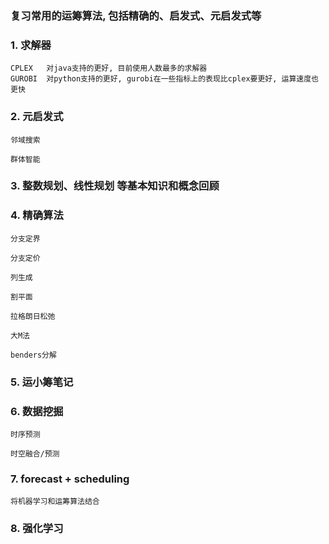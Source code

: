 ### 复习常用的运筹算法, 包括精确的、启发式、元启发式等

### 1. 求解器

    CPLEX   对java支持的更好, 目前使用人数最多的求解器
    GUROBI  对python支持的更好, gurobi在一些指标上的表现比cplex要更好, 运算速度也更快

### 2. 元启发式
    邻域搜索
    
    群体智能

### 3. 整数规划、线性规划 等基本知识和概念回顾



### 4. 精确算法
    分支定界
    
    分支定价

    列生成

    割平面

    拉格朗日松弛

    大M法

    benders分解


### 5. 运小筹笔记



### 6. 数据挖掘

    时序预测

    时空融合/预测


### 7. forecast + scheduling
    将机器学习和运筹算法结合


### 8. 强化学习




